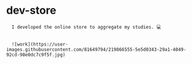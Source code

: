 # dev-store
      I developed the online store to aggregate my studies. 💻


      ![work](https://user-images.githubusercontent.com/81649794/219866555-5e5d0343-29a1-4049-92cd-98e0dc7c9f5f.jpg)
